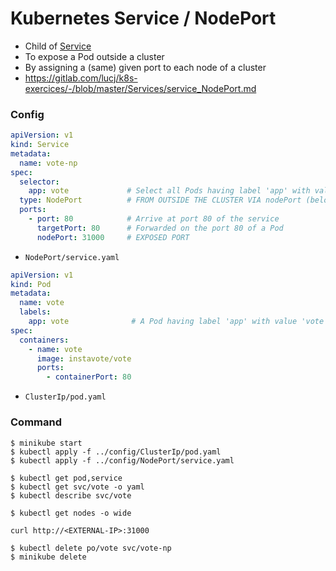 # Kubernetes Service / NodePort

- Child of [Service](..)
- To expose a Pod outside a cluster
- By assigning a (same) given port to each node of a cluster  
- https://gitlab.com/lucj/k8s-exercices/-/blob/master/Services/service_NodePort.md

### Config
```yaml
apiVersion: v1
kind: Service
metadata:
  name: vote-np
spec:
  selector:
    app: vote             # Select all Pods having label 'app' with value 'vote'
  type: NodePort          # FROM OUTSIDE THE CLUSTER VIA nodePort (below)             <== (1/2)
  ports:
    - port: 80            # Arrive at port 80 of the service
      targetPort: 80      # Forwarded on the port 80 of a Pod
      nodePort: 31000     # EXPOSED PORT                                              <== (2/2)
```
- `NodePort/service.yaml`

```yaml
apiVersion: v1
kind: Pod
metadata:
  name: vote
  labels:
    app: vote              # A Pod having label 'app' with value 'vote'
spec:
  containers:
    - name: vote
      image: instavote/vote
      ports:
        - containerPort: 80
```
- `ClusterIp/pod.yaml`

### Command
```shell
$ minikube start
$ kubectl apply -f ../config/ClusterIp/pod.yaml
$ kubectl apply -f ../config/NodePort/service.yaml

$ kubectl get pod,service
$ kubectl get svc/vote -o yaml
$ kubectl describe svc/vote

$ kubectl get nodes -o wide

curl http://<EXTERNAL-IP>:31000

$ kubectl delete po/vote svc/vote-np
$ minikube delete
```

